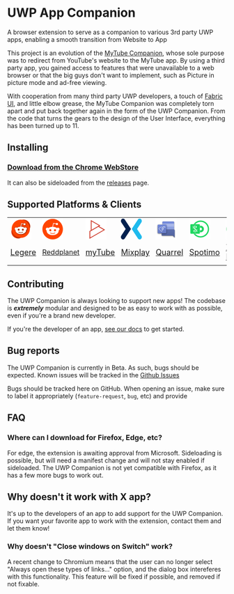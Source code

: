# UWP App Companion
A browser extension to serve as a companion to various 3rd party UWP apps, enabling a smooth transition from Website to App

This project is an evolution of the [MyTube Companion](https://github.com/Arlodotexe/myTube-Companion), whose sole purpose was to redirect from YouTube's website to the MyTube app. By using a third party app, you gained access to features that were unavailable to a web browser or that the big guys don't want to implement, such as Picture in picture mode and ad-free viewing.

With cooperation from many third party UWP developers, a touch of [Fabric UI](https://developer.microsoft.com/en-us/fabric#/), and little elbow grease, the MyTube Companion was completely torn apart and put back together again in the form of the UWP Companion. From the code that turns the gears to the design of the User Interface, everything has been turned up to 11.

## Installing

### [Download from the Chrome WebStore](https://chrome.google.com/webstore/detail/uwp-companion/egfgdliklfgpmdjfofbmhmoejdhehani)

It can also be sideloaded from the [releases](https://github.com/UWPCommunity/UWP-Companion/releases/) page.

## Supported Platforms & Clients


|  |  |  |  |  |  |  |
| - | - | - | - | - | - | - |
| ![Legere logo](assets/icons/clients/Legere.png) | ![Reddplannet logo](assets/icons/platforms/Reddit.png) | ![myTube logo](assets/icons/clients/myTube.png) | ![Mixplay for Mixer logo](assets/icons/platforms/Mixer.png) | ![Quarrel logo](assets/icons/clients/Quarrel.png) | ![Spotimo logo](assets/icons/clients/Spotimo_.png) | ![Xpo Music logo](assets/icons/clients/Xpo%20Music.png) |
| <font size="+1">[Legere](https://www.microsoft.com/en-us/p/legere-for-reddit/9phjrvcskvjz)</font> | <font size="+0.7">[Reddplanet](https://www.microsoft.com/en-us/p/reddplanet/9nblggh4s44m)</font> | <font size="+1">[myTube](https://www.microsoft.com/en-us/p/mytube/9wzdncrcwf3l)</font> | <font size="+1">[Mixplay](https://www.microsoft.com/en-us/p/mixplay-for-mixer/9pn94d9bdfzm)</font> | <font size="+1">[Quarrel](https://www.microsoft.com/en-us/p/quarrel/9nbrwj777c8r)</a> | <font size="+1">[Spotimo](https://www.microsoft.com/en-us/p/spotimo-beta/9p75w183m6qr)</font> | <font size="+1">[Xpo Music](https://www.microsoft.com/en-us/p/xpotify-a-modern-spotify-experience-for-windows-10/9n1n68mc7fxr)</font> |
|  |  |  |  |  |  |  |

## Contributing

The UWP Companion is always looking to support new apps! The codebase is ***extremely*** modular and designed to be as easy to work with as possible, even if you're a brand new developer.

If you're the developer of an app, [see our docs](docs/contributing.md) to get started.

## Bug reports

The UWP Companion is currently in Beta. As such, bugs should be expected. Known issues will be tracked in the [Github Issues](https://github.com/Arlodotexe/UWP-Companion/issues)

Bugs should be tracked here on GitHub.
When opening an issue, make sure to label it appropriately (`feature-request`, `bug`, etc) and provide 

## FAQ

### Where can I download for Firefox, Edge, etc?

For edge, the extension is awaiting approval from Microsoft. Sideloading is possible, but will need a manifest change and will not stay enabled if sideloaded. The UWP Companion is not yet compatible with Firefox, as it has a few more bugs to work out.

## Why doesn't it work with X app?

It's up to the developers of an app to add support for the UWP Companion. If you want your favorite app to work with the extension, contact them and let them know!

### Why doesn't "Close windows on Switch" work?

A recent change to Chromium means that the user can no longer select "Always open these types of links..." option, and the dialog box intereferes with this functionality. This feature will be fixed if possible, and removed if not fixable.